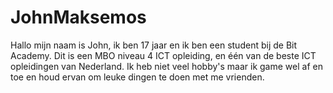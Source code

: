 # JohnMaksemos
Hallo mijn naam is John, ik ben 17 jaar en ik ben een student bij de Bit Academy. Dit is een MBO niveau 4 ICT opleiding, en één van de beste ICT opleidingen van Nederland. Ik heb niet veel hobby's maar ik game wel af en toe en houd ervan om leuke dingen te doen met me vrienden.
